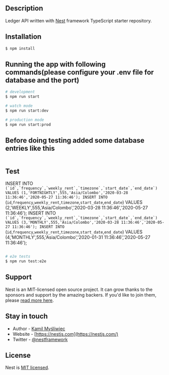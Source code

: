 ## Description

Ledger API written with [Nest](https://github.com/nestjs/nest) framework TypeScript starter repository.

## Installation

```bash
$ npm install
```

## Running the app with following commands(please configure your .env file for database and the port)

```bash
# development
$ npm run start

# watch mode
$ npm run start:dev

# production mode
$ npm run start:prod
```

## Before doing testing added some database entries like this
```
```

## Test
INSERT INTO `` (`id`,`frequency`,`weekly_rent`,`timezone`,`start_date`,`end_date`) VALUES (1,'FORTNIGHTLY',555,'Asia/Colombo','2020-03-28 11:36:46','2020-05-27 11:36:46');
INSERT INTO `` (`id`,`frequency`,`weekly_rent`,`timezone`,`start_date`,`end_date`) VALUES (2,'WEEKLY',555,'Asia/Colombo','2020-03-28 11:36:46','2020-05-27 11:36:46');
INSERT INTO `` (`id`,`frequency`,`weekly_rent`,`timezone`,`start_date`,`end_date`) VALUES (3,'MONTHLY',555,'Asia/Colombo','2020-03-28 11:36:46','2020-05-27 11:36:46');
INSERT INTO `` (`id`,`frequency`,`weekly_rent`,`timezone`,`start_date`,`end_date`) VALUES (4,'MONTHLY',555,'Asia/Colombo','2020-01-31 11:36:46','2020-05-27 11:36:46');
```bash

# e2e tests
$ npm run test:e2e
```

## Support

Nest is an MIT-licensed open source project. It can grow thanks to the sponsors and support by the amazing backers. If you'd like to join them, please [read more here](https://docs.nestjs.com/support).

## Stay in touch

- Author - [Kamil Myśliwiec](https://twitter.com/kammysliwiec)
- Website - [https://nestjs.com](https://nestjs.com/)
- Twitter - [@nestframework](https://twitter.com/nestframework)

## License

  Nest is [MIT licensed](https://github.com/nestjs/nest/blob/master/LICENSE).
